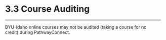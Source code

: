
3\.3 Course Auditing
====================




---






BYU\-Idaho online courses may not be audited (taking a course for no credit) during PathwayConnect.







